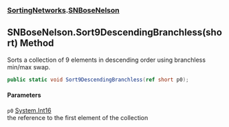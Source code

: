 ### [SortingNetworks](./SortingNetworks.md 'SortingNetworks').[SNBoseNelson](./SortingNetworks-SNBoseNelson.md 'SortingNetworks.SNBoseNelson')
## SNBoseNelson.Sort9DescendingBranchless(short) Method
Sorts a collection of 9 elements in descending order using branchless min/max swap.  
```csharp
public static void Sort9DescendingBranchless(ref short p0);
```
#### Parameters
<a name='SortingNetworks-SNBoseNelson-Sort9DescendingBranchless(short)-p0'></a>
`p0` [System.Int16](https://docs.microsoft.com/en-us/dotnet/api/System.Int16 'System.Int16')  
the reference to the first element of the collection  
  
